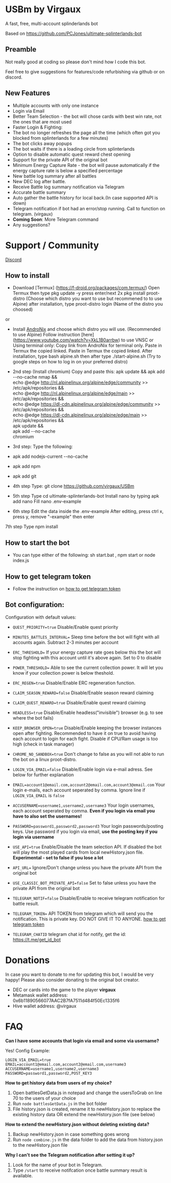 # USBm by Virgaux
A fast, free, multi-account splinderlands bot

Based on https://github.com/PCJones/ultimate-splinterlands-bot

## Preamble 
Not really good at coding so please don't mind how I code this bot. 

Feel free to give suggestions for features/code refurbishing via github or on discord.


## New Features
- Multiple accounts with only one instance
- Login via Email
- Better Team Selection - the bot will chose cards with best win rate, not the ones that are most used
- Faster Login & Fighting:
- The bot no longer refreshes the page all the time (which often got you blocked from splinterlands for a few minutes)
- The bot clicks away popups
- The bot waits if there is a loading circle from splinterlands
- Option to disable automatic quest reward chest opening
- Support for the private API of the original bot
- Minimum Energy Capture Rate - the bot will pause automatically if the energy capture rate is below a specified percentage
- New battle log summary after all battles
- New DEC log after battle. 
- Receive Battle log summary notification via Telegram 
- Accurate battle summary 
- Auto gather the battle history for local back.(In case supported API is down)
- Telegram notification if bot had an error/stop running. Call to function on telegram. (virgaux)
- **Coming Soon**: More Telegram command
- Any suggestions?

# Support / Community

[Discord](https://discord.gg/s9HKjqYW)

## How to install
- Download [Termux] (https://f-droid.org/packages/com.termux/)
Open Termux then type 
pkg update -y
press enter/next 2x
pkg install proot-distro (Choose which distro you want to use but recommened to to use Alpine)
after installation, type proot-distro login (Name of the distro you choosed)

or 

- Install [AndroNix](https://andronix.app/) and choose which distro you will use. (Recommended to use Alpine)
    Follow instruction [here] (https://www.youtube.com/watch?v=XkL1B0arrbw) to use VNSC 
                or 
    Using terminal only: 
    Copy link from AndroNix for terminal only. Paste in Termux the copied linked. 
    Paste in Termux the copied linked.
    After installation, type  bash alpine.sh
    then after type ./start-alpine.sh
    (Try to google steps on how to log in on your preferred distro)           

- 2nd step (Install chromium)
Copy and paste this:
  apk update && apk add --no-cache nmap && \
  echo @edge http://nl.alpinelinux.org/alpine/edge/community >> /etc/apk/repositories && \
  echo @edge http://nl.alpinelinux.org/alpine/edge/main >> /etc/apk/repositories && \
  echo @edge https://dl-cdn.alpinelinux.org/alpine/edge/community >> /etc/apk/repositories && \
  echo @edge https://dl-cdn.alpinelinux.org/alpine/edge/main >> /etc/apk/repositories && \
  apk update && \
  apk add --no-cache \
  chromium

- 3rd step: 
Type the following: 
- apk add nodejs-current --no-cache
- apk add npm 
- apk add git

- 4th step 
Type: git clone https://github.com/virgaux/USBm

- 5th step 
Type cd ultimate-splinterlands-bot
Install nano by typing apk add nano 
Fill nano .env-example

 - 6th step
Edit the data inside the .env-example
After editing, press ctrl x, press y, remove "-example" then enter

7th step 
Type npm install

## How to start the bot
- You can type either of the following: sh start.bat , npm start or node index.js

## How to get telegram token
- Follow the instruction on [how to get telegram token](https://www.siteguarding.com/en/how-to-get-telegram-bot-api-token)

## Bot configuration:

Configuration with default values:

- `QUEST_PRIORITY=true` Disable/Enable quest priority

- `MINUTES_BATTLES_INTERVAL=` Sleep time before the bot will fight with all accounts again. Subtract 2-3 minutes per account

- `ERC_THRESHOLD=` If your energy capture rate goes below this the bot will stop fighting with this account until it's above again. Set to 0 to disable 

- `POWER_THRESHOLD=` Able to see the current collection power. It will let you know if your collection power is below theshold. 
  
- `ERC_REGEN=true` Disable/Enable ERC regeneration function.

- `CLAIM_SEASON_REWARD=false` Disable/Enable season reward claiming

- `CLAIM_QUEST_REWARD=true` Disable/Enable quest reward claiming

- `HEADLESS=true` Disable/Enable headless("invisible") browser (e.g. to see where the bot fails)

- `KEEP_BROWSER_OPEN=true` Disable/Enable keeping the browser instances open after fighting. Recommended to have it on true to avoid having each account to login for each fight. Disable if CPU/Ram usage is too high (check in task manager)

- `CHROME_NO_SANDBOX=true` Don't change to false as you will not able to run the bot on a linux proot-distro. 

- `LOGIN_VIA_EMAIL=false` Disable/Enable login via e-mail adress. See below for further explanation

- `EMAIL=account1@email.com,account2@email.com,account3@email.com` Your login e-mails, each account seperated by comma. Ignore line if `LOGIN_VIA_EMAIL` is `false`

- `ACCUSERNAME=username1,username2,username3` Your login usernames, each account seperated by comma. **Even if you login via email you have to also set the usernames!**

- `PASSWORD=password1,password2,password3` Your login passwords/posting keys. Use password if you login via email, **use the posting key if you login via username**

- `USE_API=true` Enable/Disable the team selection API. If disabled the bot will play the most played cards from local newHistory.json file. **Experimental - set to false if you lose a lot**

- `API_URL=` Ignore/Don't change unless you have the private API from the original bot

- `USE_CLASSIC_BOT_PRIVATE_API=false` Set to false unless you have the private API from the original bot

- `TELEGRAM_NOTIF=false` Disable/Enable to receive telegram notification for battle result. 

- `TELEGRAM_TOKEN=` API TOKEN from telegram which will send you the notification. This is private key. DO NOT GIVE IT TO ANYONE. [how to get telegram token](https://www.siteguarding.com/en/how-to-get-telegram-bot-api-token)

- `TELEGRAM_CHATID` telegram chat id for notify, get the id: https://t.me/get_id_bot

# Donations

In case you want to donate to me for updating this bot, I would be very happy! Please also consider donating to the original bot creator.

- DEC or cards into the game to the player **virgaux** 
- Metamask wallet address: 0x6b11890566077AAC2B7fA7511d484f50Ec1335f6
- Hive wallet address: @virgaux

# FAQ
**Can I have some accounts that login via email and some via username?**

Yes! Config Example:
```
LOGIN_VIA_EMAIL=true
EMAIL=account1@email.com,account2@email.com,username3
ACCUSERNAME=username1,username2,username3
PASSWORD=password1,password2,POST_KEY3
```

**How to get history data from users of my choice?**

1. Open battlesGetData.js in notepad and change the usersToGrab on line 70 to the users of your choice
2. Run `node battlesGetData.js` in the bot folder
3. File history.json is created, rename it to newHistory.json to replace the existing history data OR extend the newHistory.json file (see below)

**How to extend the newHistory.json without deleting existing data?**

1. Backup newHistory.json in case something goes wrong
2. Run `node combine.js` in the data folder to add the data from history.json to the newHistory.json file

**Why I can't see the Telegram notification after setting it up?**

1. Look for the name of your bot in Telegram. 
2. Type `/start` to receive notifcation once battle summary result is available. 
